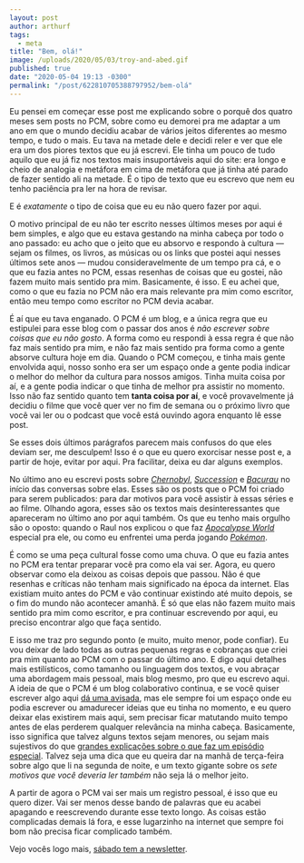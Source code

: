 ```yaml
---
layout: post
author: arthurf
tags:
  - meta
title: "Bem, olá!"
image: /uploads/2020/05/03/troy-and-abed.gif
published: true
date: "2020-05-04 19:13 -0300"
permalink: "/post/622810705388797952/bem-olá"
---
```


Eu pensei em começar esse post me explicando sobre o porquê dos quatro meses sem posts no PCM, sobre como eu demorei pra me adaptar a um ano em que o mundo decidiu acabar de vários jeitos diferentes ao mesmo tempo, e tudo o mais. Eu tava na metade dele e decidi reler e ver que ele era um dos piores textos que eu já escrevi. Ele tinha um pouco de tudo aquilo que eu já fiz nos textos mais insuportáveis aqui do site: era longo e cheio de analogia e metáfora em cima de metáfora que já tinha até parado de fazer sentido ali na metade. É o tipo de texto que eu escrevo que nem eu tenho paciência pra ler na hora de revisar.

E é _exatamente_ o tipo de coisa que eu eu não quero fazer por aqui.

O motivo principal de eu não ter escrito nesses últimos meses por aqui é bem simples, e algo que eu estava gestando na minha cabeça por todo o ano passado: eu acho que o jeito que eu absorvo e respondo à cultura — sejam os filmes, os livros, as músicas ou os links que postei aqui nesses últimos sete anos — mudou consideravelmente de um tempo pra cá, e o que eu fazia antes no PCM, essas resenhas de coisas que eu gostei, não fazem muito mais sentido pra mim. Basicamente, é isso. E eu achei que, como o que eu fazia no PCM não era mais relevante pra mim como escritor, então meu tempo como escritor no PCM devia acabar.

É aí que eu tava enganado. O PCM é um blog, e a única regra que eu estipulei para esse blog com o passar dos anos é _não escrever sobre coisas que eu não gosto_. A forma como eu respondi à essa regra é que não faz mais sentido pra mim, e não faz mais sentido pra forma como a gente absorve cultura hoje em dia. Quando o PCM começou, e tinha mais gente envolvida aqui, nosso sonho era ser um espaço onde a gente podia indicar o melhor do melhor da cultura para nossos amigos. Tinha muita coisa por aí, e a gente podia indicar o que tinha de melhor pra assistir no momento. Isso não faz sentido quanto tem **tanta coisa por aí**, e você provavelmente já decidiu o filme que você quer ver no fim de semana ou o próximo livro que você vai ler ou o podcast que você está ouvindo agora enquanto lê esse post.

Se esses dois últimos parágrafos parecem mais confusos do que eles deviam ser, me desculpem! Isso é o que eu quero exorcisar nesse post e, a partir de hoje, evitar por aqui. Pra facilitar, deixa eu dar alguns exemplos.

No último ano eu escrevi posts sobre _[Chernobyl](https://paomortadela.com.br/2019/05/chernobyl/)_, _[Succession](https://paomortadela.com.br/2019/08/succession/)_ e _[Bacurau](https://paomortadela.com.br/2019/08/bacurau/)_ no início das conversas sobre elas. Esses são os posts que o PCM foi criado para serem publicados: para dar motivos para você assistir à essas séries e ao filme. Olhando agora, esses são os textos mais desinteressantes que apareceram no último ano por aqui também. Os que eu tenho mais orgulho são o oposto: quando o Raul nos explicou o que faz _[Apocalypse World](https://paomortadela.com.br/2019/04/apocalypse-world-ajuda-a-desafiar-expectativas-sobre-rpg-de-mesa/)_ especial pra ele, ou como eu enfrentei uma perda jogando _[Pokémon](https://paomortadela.com.br/2019/09/aprendendo-a-perder-com-pokemon-lets-go/)_.

É como se uma peça cultural fosse como uma chuva. O que eu fazia antes no PCM era tentar preparar você pra como ela vai ser. Agora, eu quero observar como ela deixou as coisas depois que passou. Não é que resenhas e críticas não tenham mais significado na época da internet. Elas existiam muito antes do PCM e vão continuar existindo até muito depois, se o fim do mundo não acontecer amanhã. É só que elas não fazem muito mais sentido pra mim como escritor, e pra continuar escrevendo por aqui, eu preciso encontrar algo que faça sentido.

E isso me traz pro segundo ponto (e muito, muito menor, pode confiar). Eu vou deixar de lado todas as outras pequenas regras e cobranças que criei pra mim quanto ao PCM com o passar do último ano. E digo aqui detalhes mais estilísticos, como tamanho ou linguagem dos textos, e vou abraçar uma abordagem mais pessoal, mais blog mesmo, pro que eu escrevo aqui. A ideia de que o PCM é um blog colaborativo continua, e se você quiser escrever algo aqui [dá uma avisada](https://paomortadela.com.br/sobre/), mas ele sempre foi um espaço onde eu podia escrever ou amadurecer ideias que eu tinha no momento, e eu quero deixar elas existirem mais aqui, sem precisar ficar matutando muito tempo antes de elas perderem qualquer relevância na minha cabeça. Basicamente, isso significa que talvez alguns textos sejam menores, ou sejam mais sujestivos do que [grandes explicações sobre o que faz um episódio especial](https://paomortadela.com.br/2019/03/remedial-chaos-theory-e-o-episodio-mais-importante-de-community/). Talvez seja uma dica que eu queira dar na manhã de terça-feira sobre algo que li na segunda de noite, e um texto gigante sobre os _sete motivos que você deveria ler também_ não seja lá o melhor jeito.

A partir de agora o PCM vai ser mais um registro pessoal, é isso que eu quero dizer. Vai ser menos desse bando de palavras que eu acabei apagando e reescrevendo durante esse texto longo. As coisas estão complicadas demais lá fora, e esse lugarzinho na internet que sempre foi bom não precisa ficar complicado também.

Vejo vocês logo mais, [sábado tem a newsletter](https://tinyletter.com/paomortadela).
